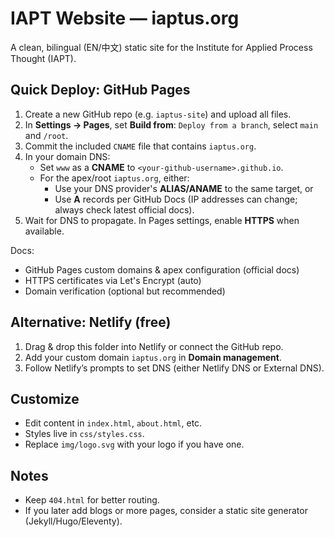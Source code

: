 
# IAPT Website — iaptus.org

A clean, bilingual (EN/中文) static site for the Institute for Applied Process Thought (IAPT).

## Quick Deploy: GitHub Pages

1. Create a new GitHub repo (e.g. `iaptus-site`) and upload all files.
2. In **Settings → Pages**, set **Build from**: `Deploy from a branch`, select `main` and `/root`.
3. Commit the included `CNAME` file that contains `iaptus.org`.
4. In your domain DNS:
   - Set `www` as a **CNAME** to `<your-github-username>.github.io`.
   - For the apex/root `iaptus.org`, either:
     - Use your DNS provider's **ALIAS/ANAME** to the same target, or
     - Use **A** records per GitHub Docs (IP addresses can change; always check latest official docs).
5. Wait for DNS to propagate. In Pages settings, enable **HTTPS** when available.

Docs:
- GitHub Pages custom domains & apex configuration (official docs)
- HTTPS certificates via Let's Encrypt (auto)
- Domain verification (optional but recommended)

## Alternative: Netlify (free)

1. Drag & drop this folder into Netlify or connect the GitHub repo.
2. Add your custom domain `iaptus.org` in **Domain management**.
3. Follow Netlify’s prompts to set DNS (either Netlify DNS or External DNS).

## Customize

- Edit content in `index.html`, `about.html`, etc.
- Styles live in `css/styles.css`.
- Replace `img/logo.svg` with your logo if you have one.

## Notes
- Keep `404.html` for better routing.
- If you later add blogs or more pages, consider a static site generator (Jekyll/Hugo/Eleventy).
